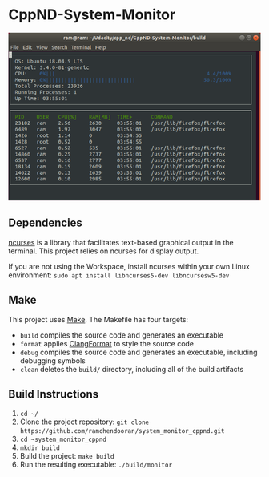 # CppND-System-Monitor

![](./images/system_monitor.png)

## Dependencies

[ncurses](https://www.gnu.org/software/ncurses/) is a library that facilitates text-based graphical output in the terminal. This project relies on ncurses for display output.

If you are not using the Workspace, install ncurses within your own Linux environment: `sudo apt install libncurses5-dev libncursesw5-dev`

## Make
This project uses [Make](https://www.gnu.org/software/make/). The Makefile has four targets:
* `build` compiles the source code and generates an executable
* `format` applies [ClangFormat](https://clang.llvm.org/docs/ClangFormat.html) to style the source code
* `debug` compiles the source code and generates an executable, including debugging symbols
* `clean` deletes the `build/` directory, including all of the build artifacts

## Build Instructions

1. `cd ~/`
2. Clone the project repository: `git clone https://github.com/ramchendooran/system_monitor_cppnd.git`
3. `cd ~system_monitor_cppnd`
4. `mkdir build` 
5. Build the project: `make build`
6. Run the resulting executable: `./build/monitor`
  


